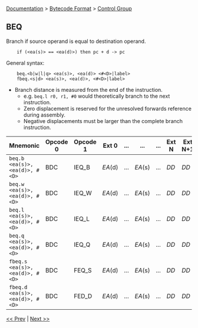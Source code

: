 [Documentation](../../README.md) > [Bytecode Format](../README.md) > [Control Group](../InstructionsControl.md)

## BEQ

Branch if source operand is equal to destination operand.

        if (<ea(s)> == <ea(d)>) then pc + d -> pc

General syntax:

        beq.<b|w|l|q> <ea(s)>, <ea(d)> <#<D>|label>
        fbeq.<s|d> <ea(s)>, <ea(d)>, <#<D>|label>

* Branch distance is measured from the end of the instruction.
    - e.g. `beq.l r0, r1, #0` would theoretically branch to the next instruction.
    - Zero displacement is reserved for the unresolved forwards reference during assembly.
    - Negative displacements must be larger than the complete branch instruction.

| Mnemonic | Opcode 0 | Opcode 1 | Ext 0 | ... | ... | ... | Ext N | Ext N+1 | Ext N+2 | Ext N+3 |
| - | - | - | - | - | - | - | - | - | - | - |
| `beq.b <ea(s)>, <ea(d)>, #<D>` | BDC | IEQ_B | *EA*(d) | ... | *EA*(s) | ... | *DD* | *DD* | *DD* | *DD* |
| `beq.w <ea(s)>, <ea(d)>, #<D>` | BDC | IEQ_W | *EA*(d) | ... | *EA*(s) | ... | *DD* | *DD* | *DD* | *DD* |
| `beq.l <ea(s)>, <ea(d)>, #<D>` | BDC | IEQ_L | *EA*(d) | ... | *EA*(s) | ... | *DD* | *DD* | *DD* | *DD* |
| `beq.q <ea(s)>, <ea(d)>, #<D>` | BDC | IEQ_Q | *EA*(d) | ... | *EA*(s) | ... | *DD* | *DD* | *DD* | *DD* |
| `fbeq.s <ea(s)>, <ea(d)>, #<D>` | BDC | FEQ_S | *EA*(d) | ... | *EA*(s) | ... | *DD* | *DD* | *DD* | *DD* |
| `fbeq.d <ea(s)>, <ea(d)>, #<D>` | BDC | FED_D | *EA*(d) | ... | *EA*(s) | ... | *DD* | *DD* | *DD* | *DD* |

[<< Prev](./c_12.md) | [Next >>](./c_14.md)
